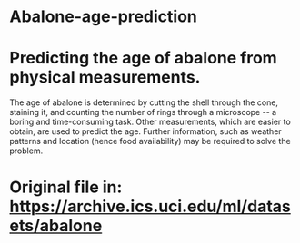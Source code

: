# Abalone-age-prediction

# Predicting the age of abalone from physical measurements. 
The age of abalone is determined by cutting the shell through the cone, staining it, and counting the number of rings through a microscope -- a boring and time-consuming task. Other measurements, which are easier to obtain, are used to predict the age. Further information, such as weather patterns and location (hence food availability) may be required to solve the problem.

# Original file in: https://archive.ics.uci.edu/ml/datasets/abalone
